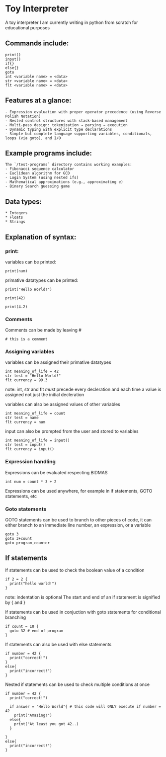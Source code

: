 # Toy Interpreter

A toy interpreter I am currently writing in python from scratch for educational purposes

## Commands include: 

```
print()
input()
if{}
else{}
goto
int <variable name> = <data>
str <variable name> = <data>
flt <variable name> = <data>
```

## Features at a glance:
```
- Expression evaluation with proper operator precedence (using Reverse Polish Notation)
- Nested control structures with stack-based management  
- Multi-pass design: tokenization → parsing → execution
- Dynamic typing with explicit type declarations
- Simple but complete language supporting variables, conditionals, loops (via goto), and I/O
```

## Example programs include:
```
The `/test-programs` directory contains working examples:
- Fibonacci sequence calculator
- Euclidean algorithm for GCD
- Login System (using nested ifs)
- Mathematical approximations (e.g., approximating e)
- Binary Search guessing game
```

## Data types:

```
* Integers
* Floats
* Strings
```

## Explanation of syntax:

### print:

variables can be printed:

```print(num)```

primative datatypes can be printed:

```
print("Hello World!")

print(42)

print(4.2)
```

### Comments

Comments can be made by leaving #

```
# this is a comment
```

### Assigning variables

variables can be assigned their primative datatypes

```
int meaning_of_life = 42
str test = "Hello World!"
flt currency = 99.3
```
note: int, str and flt *must* precede every decleration and each time a value is assigned not just the initial decleration 

variables can also be assigned values of other variables

```
int meaning_of_life = count
str test = name
flt currency = num
```

input can also be prompted from the user and stored to variables

```
int meaning_of_life = input()
str test = input()
flt currency = input()
```

### Expression handling

Expressions can be evaluated respecting BIDMAS
```
int num = count * 3 + 2 
```
Expressions can be used anywhere, for example in if statements, GOTO statements, etc

### Goto statements

GOTO statements can be used to branch to other pieces of code, it can either branch to an immediate line number, an expression, or a variable

```
goto 3
goto 3+count
goto program_counter
```

## If statements

If statements can be used to check the boolean value of a condition

```
if 2 = 2 {
  print("hello world!")
}
```
note: indentation is optional
The start and end of an if statement is signified by { and }

If statements can be used in conjuction with goto statements for conditional branching

```
if count = 10 {
  goto 32 # end of program
}
```

If statements can also be used with else statements 

```
if number = 42 {
  print("correct!")
}
else{
  print("incorrect!")
}
```

Nested if statements can be used to check multiple conditions at once

```
if number = 42 {
  print("correct!")

  if answer = "Hello World"{ # this code will ONLY execute if number = 42
    print("Amazing!")
  else{
    print("At least you got 42..)
  }

}
else{
  print("incorrect!")
}
```






